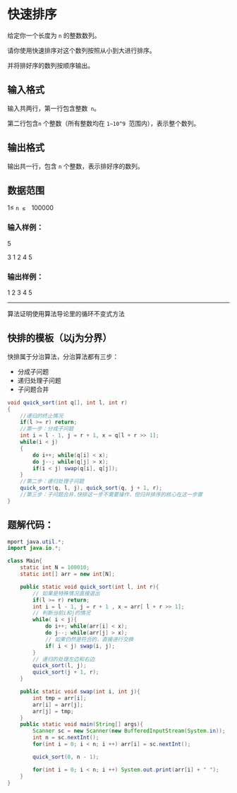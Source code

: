 # 快速排序
给定你一个长度为 `n` 的整数数列。

请你使用快速排序对这个数列按照从小到大进行排序。

并将排好序的数列按顺序输出。

## 输入格式
输入共两行，第一行包含整数` n`。

第二行包含`n` 个整数（所有整数均在 `1∼10^9 `范围内），表示整个数列。

## 输出格式
输出共一行，包含 `n` 个整数，表示排好序的数列。

## 数据范围
1≤ `n ≤  `100000

### 输入样例：

5

3 1 2 4 5



### 输出样例：


1 2 3 4 5

------


算法证明使用算法导论里的循环不变式方法
## 快排的模板（以j为分界）
快排属于分治算法，分治算法都有三步：
- 分成子问题
- 递归处理子问题
- 子问题合并

```java
void quick_sort(int q[], int l, int r)
{
    //递归的终止情况
    if(l >= r) return;
    //第一步：分成子问题
    int i = l - 1, j = r + 1, x = q[l + r >> 1];
    while(i < j)
    {
        do i++; while(q[i] < x);
        do j--; while(q[j] > x);
        if(i < j) swap(q[i], q[j]);
    }
    //第二步：递归处理子问题
    quick_sort(q, l, j), quick_sort(q, j + 1, r);
    //第三步：子问题合并.快排这一步不需要操作，但归并排序的核心在这一步骤
}
```


## 题解代码：

```java
mport java.util.*;
import java.io.*;

class Main{
    static int N = 100010;
    static int[] arr = new int[N];

    public static void quick_sort(int l, int r){
        // 如果是特殊情况直接退出
        if(l >= r) return;
        int i = l - 1, j = r + 1 , x = arr[ l + r >> 1];
        // 判断当前i和j的情况
        while( i < j){
            do i++; while(arr[i] < x);
            do j--; while(arr[j] > x);
            // 如果仍然是符合的，直接进行交换
            if( i < j) swap(i, j);
        }
        // 递归的处理左边和右边
        quick_sort(l, j);
        quick_sort(j + 1, r);
    }

    public static void swap(int i, int j){
        int tmp = arr[i];
        arr[i] = arr[j];
        arr[j] = tmp;
    }
    public static void main(String[] args){
        Scanner sc = new Scanner(new BufferedInputStream(System.in));
        int n = sc.nextInt();
        for(int i = 0; i < n; i ++) arr[i] = sc.nextInt();

        quick_sort(0, n - 1);

        for(int i = 0; i < n; i ++) System.out.print(arr[i] + " ");
    }
}
```